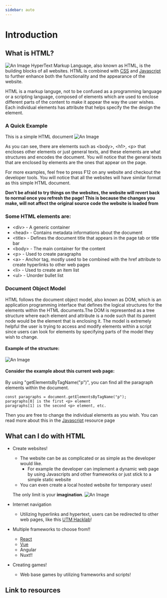```yaml
---
sidebar: auto
---
```


# Introduction
<!-- <grid-1-x-2 :link="link" :img-src="img" :title="club" :desc="desc"></grid-1-x-2> -->
## What is HTML?
![An Image](https://www.edureka.co/blog/wp-content/uploads/2019/06/What-is-HTML.jpg)
HyperText Markup Language, also known as HTML, is the building blocks of all websites. HTML is combined with [CSS](../css) and [Javascript](../Javascript) to further enhance both the functionality and the appearance of the website. 

HTML is a markup languge, not to be confused as a programming language or a scripting language, composed of elements which are used to enclose different parts of the content to make it appear the way the user wishes. Each individual elements has attribute that helps specify the the design the element.

<grid-1-x-2 title="Difference between the three types of languages" reversed=true img-src="https://media.geeksforgeeks.org/wp-content/cdn-uploads/20190808164614/Programming-Language-vs-Scripting-Language-vs-Markup-Languages.png" link="https://www.geeksforgeeks.org/difference-between-programming-scripting-and-markup-languages/" desc="A quick read about the differences between the three types of languages" button="Check it out!"></grid-1-x-2>

### A Quick Example
This is a simple HTML document
![An Image](https://i.imgur.com/nmbniCJ.png)

As you can see, there are elements such as <body\>, <h1\>, <p\> that encloses other elements or just general texts, and these elements are what structures and encodes the document. You will notice that the general texts that are enclosed by elements are the ones that appear on the page. 

For more examples, feel free to press F12 on any website and checkout the developer tools. You will notice that all the websites will have similar format as this simple HTML document.

**Don't be afraid to try things on the websites, the website will revert back to normal once you refresh the page! This is because the changes you make, will not affect the original source code the website is loaded from**


### Some HTML elements are:
- <div\> -  A generic container
- <head\> - Contains metadata informations about the document
- <title\> - Defines the document title that appears in the page tab or title bar
- <body\> - The main container for the content
- <p\> - Used to create paragraphs
- <a\> - Anchor tag, mostly used to be combined with the href attribute to create hyperlinks to other web pages
- <li\> - Used to create an item list
- <ul\> - Unorder bullet list
<grid-1-x-2 title="List of HTML elements" img-src="https://encrypted-tbn0.gstatic.com/images?q=tbn%3AANd9GcQRxdMM9xku_hh_fntWCgJHZFbdOu417g5ruA&usqp=CAU" link="https://developer.mozilla.org/en-US/docs/Web/HTML/Element" desc="A full list of the elements in HTML" button="Check it out!"></grid-1-x-2>


### Document Object Model
HTML follows the document object model, also known as DOM, which is an application programming interface that defines the logical structures for the elements within the HTML documents.The DOM is represented as a tree structure where each element and attribute is a node such that its parent node would be the element that is enclosing it. The model is extremely helpful the user is trying to access and modify elements within a script since users can look for elements by specifying parts of the model they wish to change.

#### Example of the structure:
![An Image](https://www.w3schools.com/js/pic_htmltree.gif)

#### Consider the example about this current web page:
By using "getElementsByTagName("p")", you can find all the paragraph elements within the document. 
```
const paragraphs = document.getElementsByTagName("p");
paragraphs[0] is the first <p> element
paragraphs[1] is the second <p> element, etc.
```
Then you are free to change the individual elements as you wish.
You can read more about this in the [Javascript](../Javascript) resource page 

## What can I do with HTML
- Create websites!
  - The website can be as complicated or as simple as the developer would like. 
    - For example the developer can implement a dynamic web page by using Javascripts and other frameworks or just stick to a simple static website
  - You can even create a local hosted website for temporary uses!

  The only limit is your **imagination**.
![An Image](https://dynomapper.com/images/5_tips_for_creating_a_great_website.jpg)
- Internet navigation
  - Utilizing hyperlinks and hypertext, users can be redirected to other web pages, like this [UTM Hacklab](../)!
- Multiple frameworks to choose from!!
  - [React](../React)
  - [Vue](../Vue)
  - Angular
  - Nuxt!!
- Creating games!
   - Web base games by utilizing frameworks and scripts!

## Link to resources
<grid-1-x-2 title="Basic tutorial of HTML" reversed=true img-src="https://www.w3.org/blog/wp-content/uploads/2019/07/logo-MDNWebDocs.png" link="https://developer.mozilla.org/en-US/docs/Web/HTML" desc="Learn HTML from basic tutorials to advance topics" button="Check it out!"></grid-1-x-2>

<grid-1-x-2 title="W3School tutorial of HTML" img-src="https://internet-salmagundi.com/wp-content/uploads/2019/03/W3-MatFrame-895x493px-Qual100.jpg" link="https://www.w3schools.com/html/" desc="Learn the basics of HTML with w3school" button="Check it out!"></grid-1-x-2>

<grid-1-x-2 title="Learn to become a Frontend Developer" reversed=true img-src="https://scrimba.com/static/art/maincover.png" link="https://scrimba.com/" desc="Become a Frontend Developer with Scrimba" button="Check it out!"></grid-1-x-2>

<grid-1-x-2 title="Learn the Document Object Model" img-src="https://miro.medium.com/max/3456/1*v9AT7ZaJc6fR2MjYljGEzg.png" link="https://developer.mozilla.org/en-US/docs/Web/API/Document_Object_Model/Introduction " button="Check it out!" desc="Become an expert on the Document Object Model!" button="Check it out!"></grid-1-x-2>

